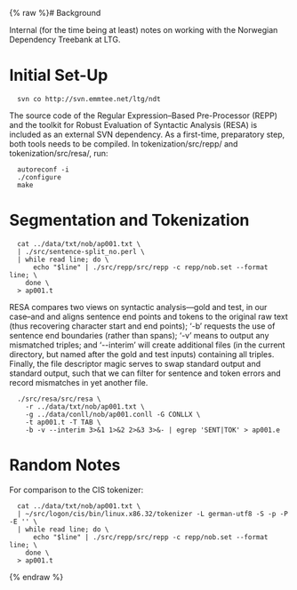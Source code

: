 {% raw %}# Background

Internal (for the time being at least) notes on working with the
Norwegian Dependency Treebank at LTG.

# Initial Set-Up

      svn co http://svn.emmtee.net/ltg/ndt

The source code of the Regular Expression–Based Pre-Processor (REPP) and
the toolkit for Robust Evaluation of Syntactic Analysis (RESA) is
included as an external SVN dependency. As a first-time, preparatory
step, both tools needs to be compiled. In tokenization/src/repp/ and
tokenization/src/resa/, run:

      autoreconf -i
      ./configure
      make

# Segmentation and Tokenization

      cat ../data/txt/nob/ap001.txt \
      | ./src/sentence-split_no.perl \
      | while read line; do \
          echo "$line" | ./src/repp/src/repp -c repp/nob.set --format line; \
        done \
      > ap001.t

RESA compares two views on syntactic analysis—gold and test, in our
case–and and aligns sentence end points and tokens to the original raw
text (thus recovering character start and end points); ‘-b’ requests the
use of sentence end boundaries (rather than spans); ‘-v’ means to output
any mismatched triples; and ‘--interim’ will create additional files (in
the current directory, but named after the gold and test inputs)
containing all triples. Finally, the file descriptor magic serves to
swap standard output and standard output, such that we can filter for
sentence and token errors and record mismatches in yet another file.

      ./src/resa/src/resa \
        -r ../data/txt/nob/ap001.txt \
        -g ../data/conll/nob/ap001.conll -G CONLLX \
        -t ap001.t -T TAB \
        -b -v --interim 3>&1 1>&2 2>&3 3>&- | egrep 'SENT|TOK' > ap001.e

# Random Notes

For comparison to the CIS tokenizer:

      cat ../data/txt/nob/ap001.txt \
      | ~/src/logon/cis/bin/linux.x86.32/tokenizer -L german-utf8 -S -p -P -E '' \
      | while read line; do \
          echo "$line" | ./src/repp/src/repp -c repp/nob.set --format line; \
        done \
      > ap001.t
<update date omitted for speed>{% endraw %}
